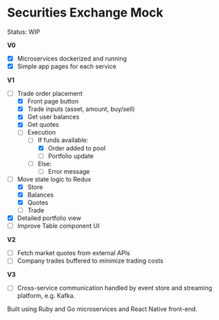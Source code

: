 # Securities Exchange Mock

Status: WIP

**V0**
- [X] Microservices dockerized and running
- [X] Simple app pages for each service

**V1**
- [ ] Trade order placement
  - [X] Front page button 
  - [X] Trade inputs (asset, amount, buy/sell)
  - [X] Get user balances
  - [X] Get quotes
  - [ ] Execution
    - [ ] If funds available:
      - [X] Order added to pool
      - [ ] Portfolio update
    - [ ] Else:
      - [ ] Error message
- [ ] Move state logic to Redux
  - [X] Store 
  - [X] Balances
  - [X] Quotes
  - [ ] Trade
- [X] Detailed portfolio view
- [ ] Improve Table component UI

**V2**
- [ ] Fetch market quotes from external APIs
- [ ] Company trades buffered to minimize trading costs

**V3**
- [ ] Cross-service communication handled by event store and streaming platform, e.g. Kafka.

Built using Ruby and Go microservices and React Native front-end.
